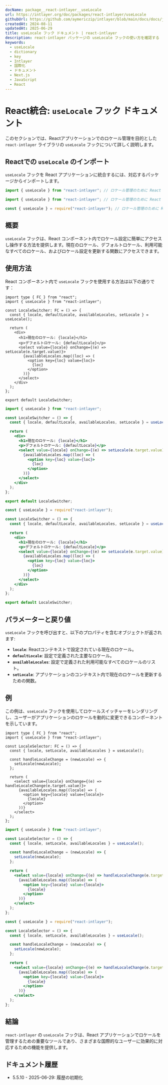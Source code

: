 ```yaml
---
docName: package__react-intlayer__useLocale
url: https://intlayer.org/doc/packages/react-intlayer/useLocale
githubUrl: https://github.com/aymericzip/intlayer/blob/main/docs/docs/ja/packages/react-intlayer/useLocale.md
createdAt: 2024-08-11
updatedAt: 2025-06-29
title: useLocale フック ドキュメント | react-intlayer
description: react-intlayer パッケージの useLocale フックの使い方を確認する
keywords:
  - useLocale
  - dictionary
  - key
  - Intlayer
  - 国際化
  - ドキュメント
  - Next.js
  - JavaScript
  - React
---
```


# React統合: `useLocale` フック ドキュメント

このセクションでは、Reactアプリケーションでのロケール管理を目的とした `react-intlayer` ライブラリの `useLocale` フックについて詳しく説明します。

## Reactでの `useLocale` のインポート

`useLocale` フックを React アプリケーションに統合するには、対応するパッケージからインポートします。

```typescript codeFormat="typescript"
import { useLocale } from "react-intlayer"; // ロケール管理のために React コンポーネントで使用
```

```javascript codeFormat="esm"
import { useLocale } from "react-intlayer"; // ロケール管理のために React コンポーネントで使用
```

```javascript codeFormat="commonjs"
const { useLocale } = require("react-intlayer"); // ロケール管理のために React コンポーネントで使用
```

## 概要

`useLocale` フックは、React コンポーネント内でロケール設定に簡単にアクセスし操作する方法を提供します。現在のロケール、デフォルトロケール、利用可能なすべてのロケール、およびロケール設定を更新する関数にアクセスできます。

## 使用方法

React コンポーネント内で `useLocale` フックを使用する方法は以下の通りです：

```tsx fileName="src/components/LocaleSwitcher.tsx" codeFormat="typescript"
import type { FC } from "react";
import { useLocale } from "react-intlayer";

const LocaleSwitcher: FC = () => {
  const { locale, defaultLocale, availableLocales, setLocale } = useLocale();

  return (
    <div>
      <h1>現在のロケール: {locale}</h1>
      <p>デフォルトロケール: {defaultLocale}</p>
      <select value={locale} onChange={(e) => setLocale(e.target.value)}>
        {availableLocales.map((loc) => (
          <option key={loc} value={loc}>
            {loc}
          </option>
        ))}
      </select>
    </div>
  );
};

export default LocaleSwitcher;
```

```jsx fileName="src/components/LocaleSwitcher.mjx" codeFormat="esm"
import { useLocale } from "react-intlayer";

const LocaleSwitcher = () => {
  const { locale, defaultLocale, availableLocales, setLocale } = useLocale();

  return (
    <div>
      <h1>現在のロケール: {locale}</h1>
      <p>デフォルトロケール: {defaultLocale}</p>
      <select value={locale} onChange={(e) => setLocale(e.target.value)}>
        {availableLocales.map((loc) => (
          <option key={loc} value={loc}>
            {loc}
          </option>
        ))}
      </select>
    </div>
  );
};

export default LocaleSwitcher;
```

```jsx fileName="src/components/LocaleSwitcher.csx" codeFormat="commonjs"
const { useLocale } = require("react-intlayer");

const LocaleSwitcher = () => {
  const { locale, defaultLocale, availableLocales, setLocale } = useLocale();

  return (
    <div>
      <h1>現在のロケール: {locale}</h1>
      <p>デフォルトロケール: {defaultLocale}</p>
      <select value={locale} onChange={(e) => setLocale(e.target.value)}>
        {availableLocales.map((loc) => (
          <option key={loc} value={loc}>
            {loc}
          </option>
        ))}
      </select>
    </div>
  );
};

export default LocaleSwitcher;
```

## パラメーターと戻り値

`useLocale` フックを呼び出すと、以下のプロパティを含むオブジェクトが返されます:

- **`locale`**: Reactコンテキストで設定されている現在のロケール。
- **`defaultLocale`**: 設定で定義された主要なロケール。
- **`availableLocales`**: 設定で定義された利用可能なすべてのロケールのリスト。
- **`setLocale`**: アプリケーションのコンテキスト内で現在のロケールを更新するための関数。

## 例

この例は、`useLocale` フックを使用してロケールスイッチャーをレンダリングし、ユーザーがアプリケーションのロケールを動的に変更できるコンポーネントを示しています。

```tsx fileName="src/components/LocaleSelector.tsx" codeFormat="typescript"
import type { FC } from "react";
import { useLocale } from "react-intlayer";

const LocaleSelector: FC = () => {
  const { locale, setLocale, availableLocales } = useLocale();

  const handleLocaleChange = (newLocale) => {
    setLocale(newLocale);
  };

  return (
    <select value={locale} onChange={(e) => handleLocaleChange(e.target.value)}>
      {availableLocales.map((locale) => (
        <option key={locale} value={locale}>
          {locale}
        </option>
      ))}
    </select>
  );
};
```

```jsx fileName="src/components/LocaleSelector.mjx" codeFormat="esm"
import { useLocale } from "react-intlayer";

const LocaleSelector = () => {
  const { locale, setLocale, availableLocales } = useLocale();

  const handleLocaleChange = (newLocale) => {
    setLocale(newLocale);
  };

  return (
    <select value={locale} onChange={(e) => handleLocaleChange(e.target.value)}>
      {availableLocales.map((locale) => (
        <option key={locale} value={locale}>
          {locale}
        </option>
      ))}
    </select>
  );
};
```

```jsx fileName="src/components/LocaleSelector.csx" codeFormat="commonjs"
const { useLocale } = require("react-intlayer");

const LocaleSelector = () => {
  const { locale, setLocale, availableLocales } = useLocale();

  const handleLocaleChange = (newLocale) => {
    setLocale(newLocale);
  };

  return (
    <select value={locale} onChange={(e) => handleLocaleChange(e.target.value)}>
      {availableLocales.map((locale) => (
        <option key={locale} value={locale}>
          {locale}
        </option>
      ))}
    </select>
  );
};
```

## 結論

`react-intlayer` の `useLocale` フックは、React アプリケーションでロケールを管理するための重要なツールであり、さまざまな国際的なユーザーに効果的に対応するための機能を提供します。

## ドキュメント履歴

- 5.5.10 - 2025-06-29: 履歴の初期化
